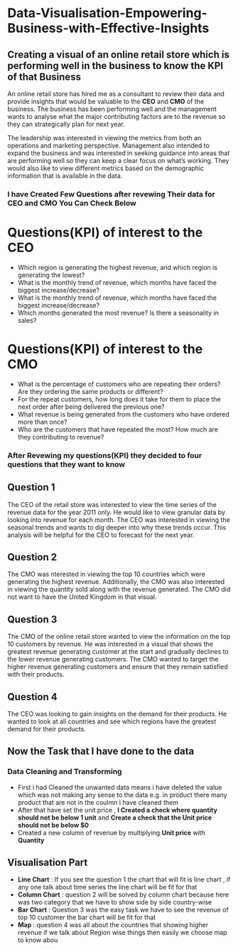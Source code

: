# Data-Visualisation-Empowering-Business-with-Effective-Insights
## Creating a visual of an online retail store which is performing well in the business to know the KPI of that Business
An online retail store has hired me as a consultant to review their data and provide insights that would be valuable to the **CEO** and **CMO** of the business. The business has been performing well and the management wants to analyse what the major contributing factors are to the revenue so they can strategically plan for next year.

The leadership was interested in viewing the metrics from both an operations and marketing perspective. Management also intended to expand the business and was interested in seeking guidance into areas that are performing well so they can keep a clear focus on what’s working. They would also like to view different metrics based on the demographic information that is available in the data.

### I have Created Few Questions after revewing Their data for CEO and CMO You Can Check Below
# Questions(KPI) of interest to the CEO 
*	Which region is generating the highest revenue, and which region is generating the lowest?
*	What is the monthly trend of revenue, which months have faced the biggest increase/decrease?
*	What is the monthly trend of revenue, which months have faced the biggest increase/decrease?
*	Which months generated the most revenue? Is there a seasonality in sales?

# Questions(KPI) of interest to the CMO 
*	What is the percentage of customers who are repeating their orders? Are they ordering the same products or different?
*	For the repeat customers, how long does it take for them to place the next order after being delivered the previous one?
*	What revenue is being generated from the customers who have ordered more than once?
*	Who are the customers that have repeated the most? How much are they contributing to revenue?

  ### After Revewing my questions(KPI) they decided to four questions that they want to know 
## Question 1
The CEO of the retail store was interested to view the time series of the revenue data for the year 2011 only. He would like to view granular data by looking into revenue for each month. The CEO was interested in viewing the seasonal trends and wants to dig deeper into why these trends occur. This analysis will be helpful for the CEO to forecast for the next year.

## Question 2
The CMO  was nterested in viewing the top 10 countries which were generating the highest revenue. Additionally, the CMO was also interested in viewing the quantity sold along with the revenue generated. The CMO did not want to have the United Kingdom in that visual.

## Question 3
The CMO of the online retail store wanted to view the information on the top 10 customers by revenue. He was interested in a visual that shows the greatest revenue generating customer at the start and gradually declines to the lower revenue generating customers. The CMO wanted to target the higher revenue generating customers and ensure that they remain satisfied with their products.

## Question 4
The CEO was looking to gain insights on the demand for their products. He wanted to look at all countries and see which regions have the greatest demand for their products. 

## Now the Task that I have done to the data 

### Data Cleaning and Transforming 
* First i had Cleaned the unwanted data means i have deleted the value which was not making any sense to the data e.g. in product there many product that are not in the coulmn i have cleaned them
* After that have set the unit price , **I Created a check where quantity should not be below 1 unit** and **Create a check that the Unit price should not be below $0**
* Created a new column of revenue by multiplying **Unit price** with **Quantity**

## Visualisation Part
* **Line Chart** : If you see the question 1 the chart that will fit is line chart , if any one talk about time series the line chart will be fit for that
* **Column Chart** : question 2 will be solved by column chart because here was two category that we have to show side by side country-wise 
* **Bar Chart** : Question 3 was the easy task we have to see the revenue of top 10 customer the bar chart will be fit for that
* **Map** : question 4 was all about the countries that showing higher revenue if we talk about Region wise things then easily we choose map to know abou
